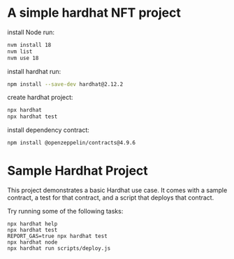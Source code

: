 # A simple hardhat NFT project

install Node run:

```bash
nvm install 18
nvm list
nvm use 18
```

install hardhat run:

```bash
npm install --save-dev hardhat@2.12.2
```

create hardhat project:

```bash
npx hardhat
npx hardhat test
```

install dependency contract:

```bash
npm install @openzeppelin/contracts@4.9.6
```

# Sample Hardhat Project

This project demonstrates a basic Hardhat use case. It comes with a sample contract, a test for that contract, and a script that deploys that contract.

Try running some of the following tasks:

```shell
npx hardhat help
npx hardhat test
REPORT_GAS=true npx hardhat test
npx hardhat node
npx hardhat run scripts/deploy.js
```
